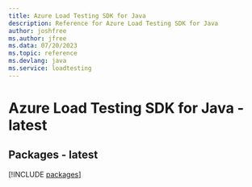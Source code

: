 ```yaml
---
title: Azure Load Testing SDK for Java
description: Reference for Azure Load Testing SDK for Java
author: joshfree
ms.author: jfree
ms.data: 07/20/2023
ms.topic: reference
ms.devlang: java
ms.service: loadtesting
---
```

# Azure Load Testing SDK for Java - latest
## Packages - latest
[!INCLUDE [packages](load-testing-index.md)]